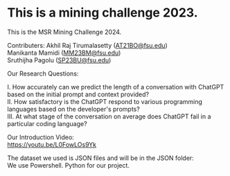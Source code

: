 
This is a mining challenge 2023.
=======
This is the MSR Mining Challenge 2024.


Contributers:
Akhil Raj Tirumalasetty (AT21BO@fsu.edu)\
Manikanta Mamidi (MM23BM@fsu.edu)\
Sruthijha Pagolu (SP23BU@fsu.edu)

Our Research Questions:

I.	    How accurately can we predict the length of a conversation with ChatGPT based on the initial prompt and context provided?\
II.     How satisfactory is the ChatGPT respond to various programming languages based on the developer's prompts?\
III.	At what stage of the conversation on average does ChatGPT fail in a particular coding language?


Our Introduction Video:\
https://youtu.be/L0FowLOs9Yk

The dataset we used is JSON files and will be in the JSON folder:\
We use Powershell. Python for our project.


